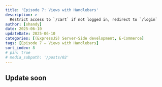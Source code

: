 ```yaml
---
title: 'Episode 7: Views with Handlebars'
description: >-
  Restrict access to `/cart` if not logged in, redirect to `/login`
author: [shandy]
date: 2025-06-10
updateDate: 2025-06-10
categories: [(ExpressJS) Server-Side development, E-Commerce]
tags: [Episode 7 – Views with Handlebars]
sort_index: 8
# pin: true
# media_subpath: '/posts/02'
---
```


## Update soon

